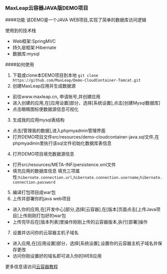 ### MaxLeap云容器JAVA版DEMO项目

####功能
该DEMO是一个JAVA WEB项目,实现了简单的数据库访问逻辑

使用到的技术栈

- Web框架:SpringMVC
- 持久层框架:Hibernate
- 数据库:mysql

####如何使用
1. 下载或clone本DEMO项目到本地
  `git clone https://github.com/MaxLeap/Demo-CloudContainer-Tomcat.git`
2. 创建MaxLeap应用并生成数据源
  - 前往www.maxleap.cn, 申请账号,并创建应用
  - 进入创建的应用,在[应用设置]部分，选择[系统设置],点击[创建Mysql数据库]
  - 点击眼睛图标使数据源信息可视化
3. 生成我的应用mysql表结构
  - 点击[管理我的数据],进入phpmyadmin管理界面
  - 打开DEMO项目文件src/resources/demo-cloudcontainer-java.sql文件,在phpmyadmin里执行该sql文件初始化数据库表信息
4. 打开DEMO项目填充数据源信息
  - 打开src/resources/META-INF/persistence.xml文件
  - 填充应用的数据库信息
    填充三项属性:`hibernate.connection.url`,`hibernate.connection.username`,`hibernate.connection.password`
5. 编译打包项目成war包
6. 上传并部署你的java web项目
  - 进入你的应用,在[开发中心]部分,选择[云容器],在[版本]页面点击[上传Java项目]上传刚刚打包好的war包
  - 上传完毕后在[版本列表]里操作刚刚上传的云容器版本,执行[部署]操作
7. 设置并访问你的云容器主机子域名
  - 进入应用,在[应用设置]部分，选择[系统设置],设置你的云容器主机子域名并保存更改
  - 访问你刚设置好的域名即可进入你的WEB应用
 
更多信息请访问[云容器教程](https://github.com/MaxLeap/Docs/blob/master/zh/UserManual/Guide/CloudContainer.md)
